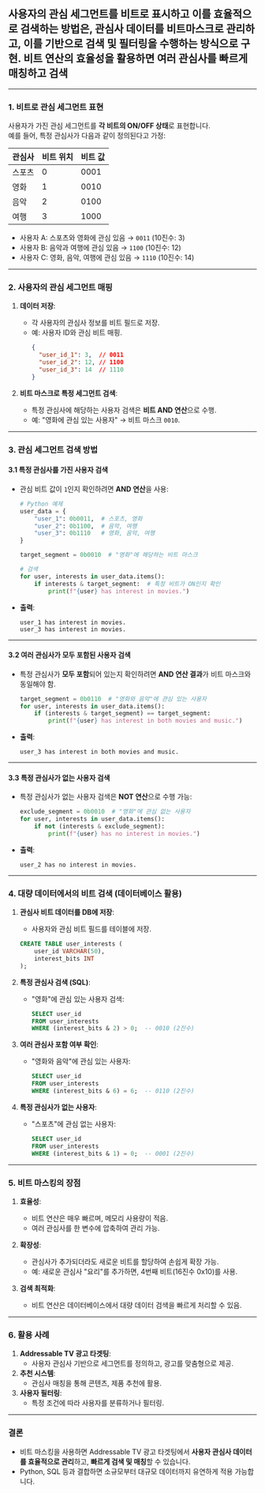 ## 사용자의 관심 세그먼트를 **비트로 표시**하고 이를 **효율적으로 검색**하는 방법은, 관심사 데이터를 비트마스크로 관리하고, 이를 기반으로 검색 및 필터링을 수행하는 방식으로 구현. 비트 연산의 효율성을 활용하면 여러 관심사를 빠르게 매칭하고 검색

---

### **1. 비트로 관심 세그먼트 표현**
사용자가 가진 관심 세그먼트를 **각 비트의 ON/OFF 상태**로 표현합니다.  
예를 들어, 특정 관심사가 다음과 같이 정의된다고 가정:

| 관심사          | 비트 위치 | 비트 값 |
|-----------------|-----------|---------|
| 스포츠          | 0         | 0001    |
| 영화            | 1         | 0010    |
| 음악            | 2         | 0100    |
| 여행            | 3         | 1000    |

- 사용자 A: 스포츠와 영화에 관심 있음 → `0011` (10진수: 3)
- 사용자 B: 음악과 여행에 관심 있음 → `1100` (10진수: 12)
- 사용자 C: 영화, 음악, 여행에 관심 있음 → `1110` (10진수: 14)

---

### **2. 사용자의 관심 세그먼트 매핑**

1. **데이터 저장**:
   - 각 사용자의 관심사 정보를 비트 필드로 저장.
   - 예: 사용자 ID와 관심 비트 매핑.
     ```json
     {
       "user_id_1": 3,  // 0011
       "user_id_2": 12, // 1100
       "user_id_3": 14  // 1110
     }
     ```

2. **비트 마스크로 특정 세그먼트 검색**:
   - 특정 관심사에 해당하는 사용자 검색은 **비트 AND 연산**으로 수행.
   - 예: "영화에 관심 있는 사용자" → 비트 마스크 `0010`.

---

### **3. 관심 세그먼트 검색 방법**

#### **3.1 특정 관심사를 가진 사용자 검색**
- 관심 비트 값이 `1`인지 확인하려면 **AND 연산**을 사용:
  ```python
  # Python 예제
  user_data = {
      "user_1": 0b0011,  # 스포츠, 영화
      "user_2": 0b1100,  # 음악, 여행
      "user_3": 0b1110   # 영화, 음악, 여행
  }

  target_segment = 0b0010  # "영화"에 해당하는 비트 마스크

  # 검색
  for user, interests in user_data.items():
      if interests & target_segment:  # 특정 비트가 ON인지 확인
          print(f"{user} has interest in movies.")
  ```
- **출력**:
  ```
  user_1 has interest in movies.
  user_3 has interest in movies.
  ```

---

#### **3.2 여러 관심사가 모두 포함된 사용자 검색**
- 특정 관심사가 **모두 포함**되어 있는지 확인하려면 **AND 연산 결과**가 비트 마스크와 동일해야 함.
  ```python
  target_segment = 0b0110  # "영화와 음악"에 관심 있는 사용자
  for user, interests in user_data.items():
      if (interests & target_segment) == target_segment:
          print(f"{user} has interest in both movies and music.")
  ```
- **출력**:
  ```
  user_3 has interest in both movies and music.
  ```

---

#### **3.3 특정 관심사가 없는 사용자 검색**
- 특정 관심사가 없는 사용자 검색은 **NOT 연산**으로 수행 가능:
  ```python
  exclude_segment = 0b0010  # "영화"에 관심 없는 사용자
  for user, interests in user_data.items():
      if not (interests & exclude_segment):
          print(f"{user} has no interest in movies.")
  ```
- **출력**:
  ```
  user_2 has no interest in movies.
  ```

---

### **4. 대량 데이터에서의 비트 검색 (데이터베이스 활용)**

1. **관심사 비트 데이터를 DB에 저장**:
   - 사용자와 관심 비트 필드를 테이블에 저장.
   ```sql
   CREATE TABLE user_interests (
       user_id VARCHAR(50),
       interest_bits INT
   );
   ```

2. **특정 관심사 검색 (SQL)**:
   - "영화"에 관심 있는 사용자 검색:
     ```sql
     SELECT user_id
     FROM user_interests
     WHERE (interest_bits & 2) > 0;  -- 0010 (2진수)
     ```

3. **여러 관심사 포함 여부 확인**:
   - "영화와 음악"에 관심 있는 사용자:
     ```sql
     SELECT user_id
     FROM user_interests
     WHERE (interest_bits & 6) = 6;  -- 0110 (2진수)
     ```

4. **특정 관심사가 없는 사용자**:
   - "스포츠"에 관심 없는 사용자:
     ```sql
     SELECT user_id
     FROM user_interests
     WHERE (interest_bits & 1) = 0;  -- 0001 (2진수)
     ```

---

### **5. 비트 마스킹의 장점**
1. **효율성**:
   - 비트 연산은 매우 빠르며, 메모리 사용량이 적음.
   - 여러 관심사를 한 변수에 압축하여 관리 가능.

2. **확장성**:
   - 관심사가 추가되더라도 새로운 비트를 할당하여 손쉽게 확장 가능.
   - 예: 새로운 관심사 "요리"를 추가하면, 4번째 비트(16진수 0x10)를 사용.

3. **검색 최적화**:
   - 비트 연산은 데이터베이스에서 대량 데이터 검색을 빠르게 처리할 수 있음.

---

### **6. 활용 사례**
1. **Addressable TV 광고 타겟팅**:
   - 사용자 관심사 기반으로 세그먼트를 정의하고, 광고를 맞춤형으로 제공.
2. **추천 시스템**:
   - 관심사 매칭을 통해 콘텐츠, 제품 추천에 활용.
3. **사용자 필터링**:
   - 특정 조건에 따라 사용자를 분류하거나 필터링.

---

### **결론**
- 비트 마스킹을 사용하면 Addressable TV 광고 타겟팅에서 **사용자 관심사 데이터를 효율적으로 관리**하고, **빠르게 검색 및 매칭**할 수 있습니다.
- Python, SQL 등과 결합하면 소규모부터 대규모 데이터까지 유연하게 적용 가능합니다.  
